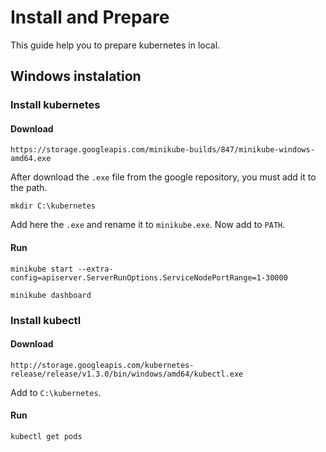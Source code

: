 # Install and Prepare
This guide help you to prepare kubernetes in local.

## Windows instalation

### Install kubernetes

#### Download

`https://storage.googleapis.com/minikube-builds/847/minikube-windows-amd64.exe`

After download the `.exe` file from the google repository, you must add it to the path.

`mkdir C:\kubernetes`

Add here the `.exe` and rename it to `minikube.exe`. Now add to `PATH`.

#### Run

`minikube start --extra-config=apiserver.ServerRunOptions.ServiceNodePortRange=1-30000`

`minikube dashboard`


### Install kubectl

#### Download

`http://storage.googleapis.com/kubernetes-release/release/v1.3.0/bin/windows/amd64/kubectl.exe`

Add to `C:\kubernetes`.

#### Run

`kubectl get pods`
